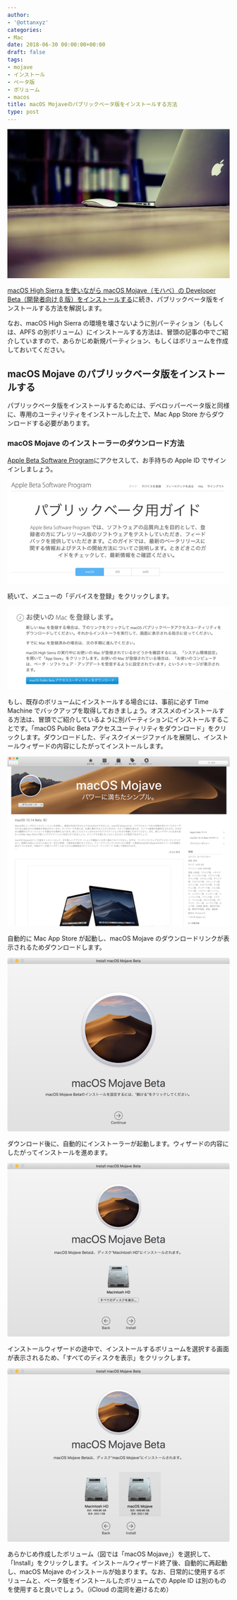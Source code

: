 ```yaml
---
author:
- '@ottanxyz'
categories:
- Mac
date: 2018-06-30 00:00:00+00:00
draft: false
tags:
- mojave
- インストール
- ベータ版
- ボリューム
- macos
title: macOS Mojaveのパブリックベータ版をインストールする方法
type: post
---
```


![](180630-5b37015fbfc13.jpg)

[macOS High Sierra を使いながら macOS Mojave（モハべ）の Developer Beta（開発者向け β 版）をインストールする](/posts/2018/06/macos-mojave-download-how-to-install-6768/)に続き、パブリックベータ版をインストールする方法を解説します。

なお、macOS High Sierra の環境を壊さないように別パーティション（もしくは、APFS の別ボリューム）にインストールする方法は、冒頭の記事の中でご紹介していますので、あらかじめ新規パーティション、もしくはボリュームを作成しておいてください。

## macOS Mojave のパブリックベータ版をインストールする

パブリックベータ版をインストールするためには、デベロッパーベータ版と同様に、専用のユーティリティをインストールした上で、Mac App Store からダウンロードする必要があります。

### macOS Mojave のインストーラーのダウンロード方法

[Apple Beta Software Program](https://beta.apple.com/sp/ja/betaprogram/)にアクセスして、お手持ちの Apple ID でサインインしましょう。

![](180630-5b3701d550e1b.png)

続いて、メニューの「デバイスを登録」をクリックします。

![](180630-5b3701f6d5bb5.png)

もし、既存のボリュームにインストールする場合には、事前に必ず Time Machine でバックアップを取得しておきましょう。オススメのインストールする方法は、冒頭でご紹介しているように別パーティションにインストールすることです。「macOS Public Beta アクセスユーティリティをダウンロード」をクリックします。ダウンロードした、ディスクイメージファイルを展開し、インストールウィザードの内容にしたがってインストールします。

![](180630-5b37022024bbc.png)

自動的に Mac App Store が起動し、macOS Mojave のダウンロードリンクが表示されるためダウンロードします。

![](180630-5b37028fedbd9.png)

ダウンロード後に、自動的にインストーラーが起動します。ウィザードの内容にしたがってインストールを進めます。

![](180630-5b3702997e92d.png)

インストールウィザードの途中で、インストールするボリュームを選択する画面が表示されるため、「すべてのディスクを表示」をクリックします。

![](180630-5b3702a2c6bfe.png)

あらかじめ作成したボリューム（図では「macOS Mojave」）を選択して、「Install」をクリックします。インストールウィザード終了後、自動的に再起動し、macOS Mojave のインストールが始まります。なお、日常的に使用するボリュームと、ベータ版をインストールしたボリュームでの Apple ID は別のものを使用すると良いでしょう。（iCloud の混同を避けるため）